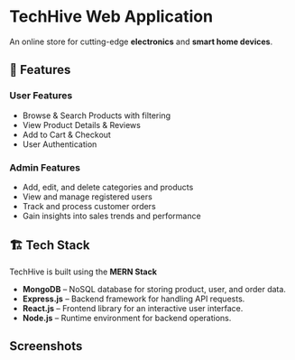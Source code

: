 # TechHive Web Application

An online store for cutting-edge **electronics** and **smart home devices**. 

## 🚀 Features

### User Features
- Browse & Search Products with filtering
- View Product Details & Reviews
- Add to Cart & Checkout
- User Authentication

### Admin Features
- Add, edit, and delete categories and products
- View and manage registered users
- Track and process customer orders
- Gain insights into sales trends and performance

## 🏗️ Tech Stack
TechHive is built using the **MERN Stack**

- **MongoDB** – NoSQL database for storing product, user, and order data.
- **Express.js** – Backend framework for handling API requests.
- **React.js** – Frontend library for an interactive user interface.
- **Node.js** – Runtime environment for backend operations.

## Screenshots





